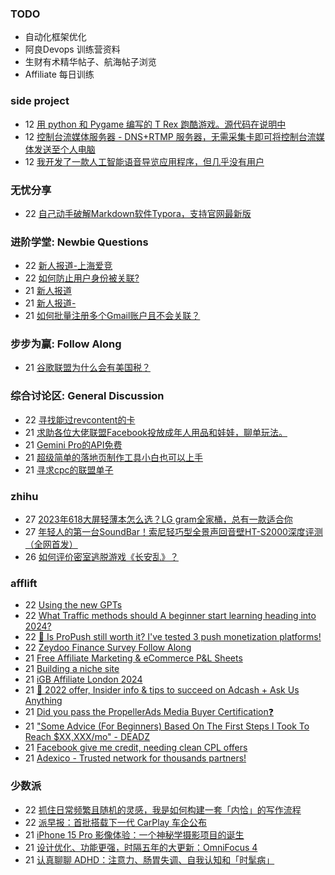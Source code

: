 ### TODO
-  自动化框架优化
-  阿良Devops 训练营资料
-  生财有术精华帖子、航海帖子浏览
-  Affiliate 每日训练

### side project
<!-- sideproject:START -->
-  12 [用 python 和 Pygame 编写的 T Rex 跑酷游戏。源代码在说明中](https://www.youtube.com/watch?v=pZySIXSelCA)
-  12 [控制台流媒体服务器 - DNS+RTMP 服务器，无需采集卡即可将控制台流媒体发送至个人电脑](https://github.com/Aioros/console-streaming-server)
-  12 [我开发了一款人工智能语音导览应用程序，但几乎没有用户](https://www.reddit.com/r/SideProject/comments/18gpp0e/ive_built_an_ai_audio_tour_app_but_have_almost_no/)<!-- sideproject:END -->


### 无忧分享
<!-- ruyo:START -->
-  22 [自己动手破解Markdown软件Typora，支持官网最新版](https://51.ruyo.net/18583.html)<!-- ruyo:END -->

### 进阶学堂: Newbie Questions
<!-- advertcn1:START -->
-  22 [新人报道-上海爱竞](https://www.advertcn.com/thread-113416-1-1.html)
-  22 [如何防止用户身份被关联?](https://www.advertcn.com/thread-113415-1-1.html)
-  21 [新人报道](https://www.advertcn.com/thread-113414-1-1.html)
-  21 [新人报道-](https://www.advertcn.com/thread-113409-1-1.html)
-  21 [如何批量注册多个Gmail账户且不会关联？](https://www.advertcn.com/thread-113404-1-1.html)<!-- advertcn1:END -->

### 步步为赢: Follow Along
<!-- advertcn2:START -->
-  21 [谷歌联盟为什么会有美国税？](https://www.advertcn.com/thread-113411-1-1.html)<!-- advertcn2:END -->

### 综合讨论区: General Discussion
<!-- advertcn3:START -->
-  22 [寻找能过revcontent的卡](https://www.advertcn.com/thread-113417-1-1.html)
-  21 [求助各位大佬联盟Facebook投放成年人用品和娃娃，聊单玩法。](https://www.advertcn.com/thread-113413-1-1.html)
-  21 [Gemini Pro的API免费](https://www.advertcn.com/thread-113410-1-1.html)
-  21 [超级简单的落地页制作工具小白也可以上手](https://www.advertcn.com/thread-113407-1-1.html)
-  21 [寻求cpc的联盟单子](https://www.advertcn.com/thread-113400-1-1.html)<!-- advertcn3:END -->


### zhihu
<!-- zhihu:START -->
-  27 [2023年618大屏轻薄本怎么选？LG gram全家桶，总有一款适合你](http://zhuanlan.zhihu.com/p/632641888?utm_campaign=rss&utm_medium=rss&utm_source=rss&utm_content=title)
-  27 [年轻人的第一台SoundBar！索尼轻巧型全景声回音壁HT-S2000深度评测（全网首发）](http://zhuanlan.zhihu.com/p/630990296?utm_campaign=rss&utm_medium=rss&utm_source=rss&utm_content=title)
-  26 [如何评价密室逃脱游戏《长安乱》？](http://www.zhihu.com/question/563950552/answer/3045961312?utm_campaign=rss&utm_medium=rss&utm_source=rss&utm_content=title)<!-- zhihu:END -->

### afflift
<!-- afflift:START -->
-  22 [Using the new GPTs](https://afflift.com/f/threads/using-the-new-gpts.12181/)
-  22 [What Traffic methods should A beginner start learning heading into 2024?](https://afflift.com/f/threads/what-traffic-methods-should-a-beginner-start-learning-heading-into-2024.12346/)
-  22 [🔔 Is ProPush still worth it? I&#39;ve tested 3 push monetization platforms!](https://afflift.com/f/threads/%F0%9F%94%94-is-propush-still-worth-it-ive-tested-3-push-monetization-platforms.12275/)
-  22 [Zeydoo Finance Survey Follow Along](https://afflift.com/f/threads/zeydoo-finance-survey-follow-along.10174/)
-  21 [Free Affiliate Marketing &amp; eCommerce P&amp;L Sheets](https://afflift.com/f/threads/free-affiliate-marketing-ecommerce-p-l-sheets.12345/)
-  21 [Building a niche site](https://afflift.com/f/threads/building-a-niche-site.12289/)
-  21 [iGB Affiliate London 2024](https://afflift.com/f/threads/igb-affiliate-london-2024.12344/)
-  21 [📣 2022 offer, Insider info &amp; tips to succeed on Adcash + Ask Us Anything](https://afflift.com/f/threads/%F0%9F%93%A3-2022-offer-insider-info-tips-to-succeed-on-adcash-ask-us-anything.6750/)
-  21 [Did you pass the PropellerAds Media Buyer Certification❓](https://afflift.com/f/threads/did-you-pass-the-propellerads-media-buyer-certification%E2%9D%93.12341/)
-  21 [&quot;Some Advice &lpar;For Beginners&rpar; Based On The First Steps I Took To Reach $XX,XXX/mo&quot; - DEADZ](https://afflift.com/f/threads/some-advice-for-beginners-based-on-the-first-steps-i-took-to-reach-xx-xxx-mo-deadz.2016/)
-  21 [Facebook give me credit, needing clean CPL offers](https://afflift.com/f/threads/facebook-give-me-credit-needing-clean-cpl-offers.12343/)
-  21 [Adexico - Trusted network for thousands partners!](https://afflift.com/f/threads/adexico-trusted-network-for-thousands-partners.5592/)<!-- afflift:END -->

### 少数派
<!-- sspai:START -->
-  22 [抓住日常频繁且随机的灵感，我是如何构建一套「内恰」的写作流程](https://sspai.com/post/84644)
-  22 [派早报：首批搭载下一代 CarPlay 车企公布](https://sspai.com/post/85260)
-  21 [iPhone 15 Pro 影像体验：一个神秘学摄影项目的诞生](https://sspai.com/prime/story/mystical-photography-with-iphone-15-pro)
-  21 [设计优化、功能更强，时隔五年的大更新：OmniFocus 4](https://sspai.com/post/68428)
-  21 [认真聊聊 ADHD：注意力、肠胃失调、自我认知和「时髦病」](https://sspai.com/post/85217)<!-- sspai:END -->
